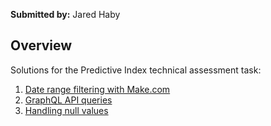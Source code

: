 **Submitted by:** Jared Haby   

## Overview
Solutions for the Predictive Index technical assessment task:
1. [Date range filtering with Make.com](monday-automation-assessment//task1)
2. [GraphQL API queries](task2)  
3. [Handling null values](task3)  

